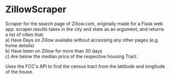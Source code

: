 # ZillowScraper
Scraper for the search page of Zillow.com, originally made for a Flask web app. 
scraper.results takes in the city and state as an argument, and returns a list of cities that:
  <br /> a) Have Days on Zillow availabe without accessing any other pages (e.g. home details)
  <br /> b) Have been on Zillow for more than 30 days
  <br /> c) Are below the median price of the respective housing Tract.
  
  
 Uses the FCC's API to find the census tract from the lattitude and longitude of the house.
